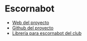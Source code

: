# Escornabot
* [Web del proyecto](http://escornabot.com/web/)
* [Github del proyecto](https://github.com/escornabot/)
* [Librería para escornabot del club](https://github.com/clubroboticagranada/libreria-arduino-escornabot)
